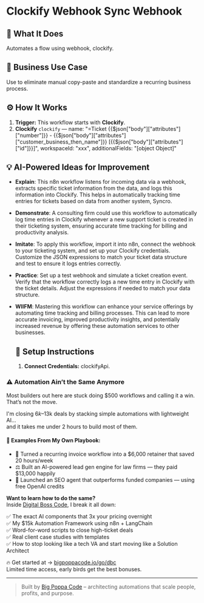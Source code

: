# Clockify Webhook Sync Webhook
  ## 🚀 What It Does
  Automates a flow using webhook, clockify.
  
  ## 💼 Business Use Case
  Use to eliminate manual copy-paste and standardize a recurring business process.
  
  ## ⚙️ How It Works
  1. **Trigger:** This workflow starts with **Clockify**.
  2. **Clockify** `clockify` — name: "=Ticket {{$json["body"]["attributes"]["number"]}} - {{$json["body"]["attributes"]["customer_business_then_name"]}} [{{$json["body"]["attributes"]["id"]}}]", workspaceId: "xxx", additionalFields: "[object Object]"
  
  ## 💡 AI-Powered Ideas for Improvement
  - **Explain**: This n8n workflow listens for incoming data via a webhook, extracts specific ticket information from the data, and logs this information into Clockify. This helps in automatically tracking time entries for tickets based on data from another system, Syncro.
  
- **Demonstrate**: A consulting firm could use this workflow to automatically log time entries in Clockify whenever a new support ticket is created in their ticketing system, ensuring accurate time tracking for billing and productivity analysis.

- **Imitate**: To apply this workflow, import it into n8n, connect the webhook to your ticketing system, and set up your Clockify credentials. Customize the JSON expressions to match your ticket data structure and test to ensure it logs entries correctly.

- **Practice**: Set up a test webhook and simulate a ticket creation event. Verify that the workflow correctly logs a new time entry in Clockify with the ticket details. Adjust the expressions if needed to match your data structure.

- **WIIFM**: Mastering this workflow can enhance your service offerings by automating time tracking and billing processes. This can lead to more accurate invoicing, improved productivity insights, and potentially increased revenue by offering these automation services to other businesses.
  
  ## 🔧 Setup Instructions
  1. **Connect Credentials:** clockifyApi.
  
### ⚠️ Automation Ain’t the Same Anymore

Most builders out here are stuck doing $500 workflows and calling it a win.  
That’s not the move.  

I'm closing $6k–$13k deals by stacking simple automations with lightweight AI...  
and it takes me under 2 hours to build most of them.

#### 🧠 Examples From My Own Playbook:
- 🔁 Turned a recurring invoice workflow into a $6,000 retainer that saved 20 hours/week  
- ⚖️ Built an AI-powered lead gen engine for law firms — they paid $13,000 happily  
- 🚀 Launched an SEO agent that outperforms funded companies — using free OpenAI credits  

**Want to learn how to do the same?**  
Inside [Digital Boss Code](https://bigpoppacode.io/go/dbc), I break it all down:

✅ The exact AI components that 3x your pricing overnight  
✅ My $15k Automation Framework using n8n + LangChain  
✅ Word-for-word scripts to close high-ticket deals  
✅ Real client case studies with templates  
✅ How to stop looking like a tech VA and start moving like a Solution Architect  

🔥 Get started at → [bigpoppacode.io/go/dbc](https://bigpoppacode.io/go/dbc)  
Limited time access, early birds get the best bonuses.

---
> Built by [Big Poppa Code](https://bigpoppacode.io) – architecting automations that scale people, profits, and purpose.
  